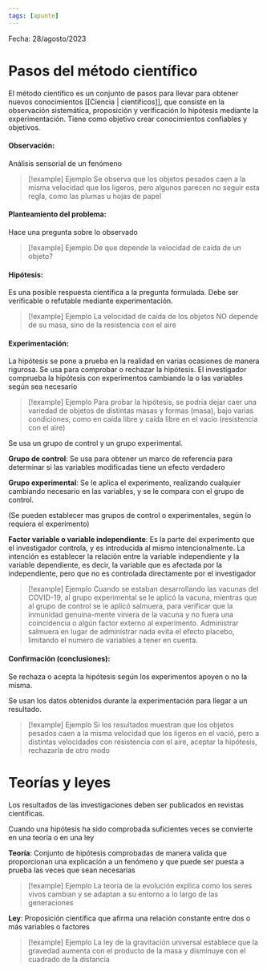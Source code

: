 ```yaml
---
tags: [apunte]
---
```

Fecha: 28/agosto/2023


# Pasos del método científico

El método científico es un conjunto de pasos para llevar para obtener nuevos conocimientos [[Ciencia | cientificos]], que consiste en la observación sistemática, proposición y verificación lo hipótesis mediante la experimentación. Tiene como objetivo crear conocimientos confiables y objetivos.
#### Observación:

Análisis sensorial de un fenómeno

> [!example] Ejemplo
Se observa que los objetos pesados caen a la misma velocidad que los ligeros, pero algunos parecen no seguir esta regla, como las plumas u hojas de papel

####  Planteamiento del problema:

Hace una pregunta sobre lo observado

> [!example] Ejemplo
 De que depende la velocidad de caída de un objeto?
#### Hipótesis: 

Es una posible respuesta científica a la pregunta formulada. Debe ser verificable o refutable mediante experimentación.

> [!example] Ejemplo
La velocidad de caída de los objetos NO depende de su masa, sino de la resistencia con el aire

#### Experimentación: 
La hipótesis se pone a prueba en la realidad en varias ocasiones de manera rigurosa.
Se usa para comprobar o rechazar la hipótesis. El investigador comprueba la hipótesis con experimentos cambiando la o las variables según sea necesario

> [!example] Ejemplo
Para probar la hipótesis, se podría dejar caer una variedad de objetos de distintas masas y formas (masa), bajo varias condiciones, como en caída libre y caída libre en el vacío (resistencia con el aire)

Se usa un grupo de control y un grupo experimental.

**Grupo de control**: Se usa para obtener un marco de referencia para determinar si las variables modificadas tiene un efecto verdadero

**Grupo experimental**: Se le aplica el experimento, realizando cualquier cambiando necesario en las variables, y se le compara con el grupo de control.

(Se pueden establecer mas grupos de control o experimentales, según lo requiera el experimento)

**Factor variable o variable independiente**: Es la parte del experimento que el investigador controla, y es introducida al mismo intencionalmente. La intención es establecer la relación entre la variable independiente y la variable dependiente, es decir, la variable que es afectada por la independiente, pero que no es controlada directamente por el investigador

> [!example]  Ejemplo
> Cuando se estaban desarrollando las vacunas del COVID-19, al grupo experimental se le aplicó la vacuna, mientras que al grupo de control se le aplicó salmuera, para verificar que la inmunidad genuina-mente viniera de la vacuna y no fuera una coincidencia  o algún factor externo al experimento. Administrar salmuera en lugar de administrar nada evita el efecto placebo, limitando el numero de variables a tener en cuenta.

#### Confirmación (conclusiones): 
Se rechaza o acepta la hipótesis según los experimentos apoyen o no la misma.

Se usan los datos obtenidos durante la experimentación para llegar a un resultado.

> [!example] Ejemplo
Si los resultados muestran que los objetos pesados caen a la misma velocidad que los ligeros en el vació, pero a distintas velocidades con resistencia con el aire, aceptar la hipótesis, rechazarla de otro modo


# Teorías y leyes

Los resultados de las investigaciones deben ser publicados en revistas científicas.

Cuando una hipótesis ha sido comprobada suficientes veces se convierte en una teoría o en una ley

**Teoría**: Conjunto de hipótesis comprobadas de manera valida que proporcionan una explicación a un fenómeno y que puede ser puesta a prueba las veces que sean necesarias

> [!example] Ejemplo
>La teoría de la evolución explica como los seres vivos cambian y se adaptan a su entorno a lo largo de las generaciones

**Ley**: Proposición científica que afirma una relación constante entre dos o más variables o factores

> [!example] Ejemplo
>La ley de la gravitación universal establece que la gravedad aumenta con el producto de la masa y disminuye con el cuadrado de la distancia

